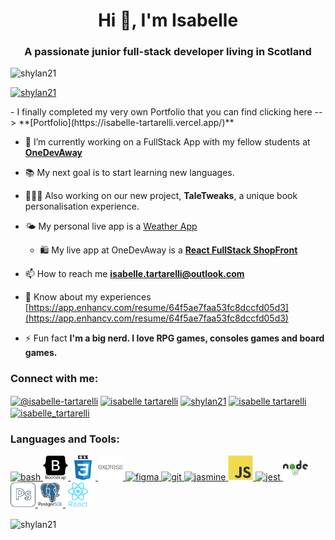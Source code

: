<h1 align="center">Hi 👋, I'm Isabelle</h1>
<h3 align="center">A passionate junior full-stack developer living in Scotland</h3>

<p align="left"> <img src="https://komarev.com/ghpvc/?username=shylan21&label=Profile%20views&color=0e75b6&style=flat" alt="shylan21" /> </p>

<p align="left"> <a href="https://github.com/ryo-ma/github-profile-trophy"><img src="https://github-profile-trophy.vercel.app/?username=shylan21" alt="shylan21" /></a> </p>
- I finally completed my very own Portfolio that you can find clicking here --> **[Portfolio](https://isabelle-tartarelli.vercel.app/)**

- 🔭 I’m currently working on a FullStack App with my fellow students at **[OneDevAway](https://www.linkedin.com/company/onedevaway/)**

- 📚 My next goal is to start learning new languages.

- 👩🏻‍💻 Also working on our new project, **TaleTweaks**, a unique book personalisation experience.

- 🌤️ My personal live app is a [Weather App](https://tangerine-smakager-7c0701.netlify.app/)
  - 🛍️ My live app at OneDevAway is a **[React FullStack ShopFront](https://uomo-shopfront.vercel.app/)**

- 📫 How to reach me **isabelle.tartarelli@outlook.com**

- 📄 Know about my experiences [https://app.enhancv.com/resume/64f5ae7faa53fc8dccfd05d3](https://app.enhancv.com/resume/64f5ae7faa53fc8dccfd05d3)

- ⚡ Fun fact **I'm a big nerd. I love RPG games, consoles games and board games.**

<h3 align="left">Connect with me:</h3>
<p align="left">
<a href="https://codepen.io/@isabelle-tartarelli" target="blank"><img align="center" src="https://raw.githubusercontent.com/rahuldkjain/github-profile-readme-generator/master/src/images/icons/Social/codepen.svg" alt="@isabelle-tartarelli" height="30" width="40" /></a>
<a href="https://linkedin.com/in/isabelle tartarelli" target="blank"><img align="center" src="https://raw.githubusercontent.com/rahuldkjain/github-profile-readme-generator/master/src/images/icons/Social/linked-in-alt.svg" alt="isabelle tartarelli" height="30" width="40" /></a>
<a href="https://codesandbox.com/shylan21" target="blank"><img align="center" src="https://raw.githubusercontent.com/rahuldkjain/github-profile-readme-generator/master/src/images/icons/Social/codesandbox.svg" alt="shylan21" height="30" width="40" /></a>
<a href="https://fb.com/isabelle tartarelli" target="blank"><img align="center" src="https://raw.githubusercontent.com/rahuldkjain/github-profile-readme-generator/master/src/images/icons/Social/facebook.svg" alt="isabelle tartarelli" height="30" width="40" /></a>
<a href="https://instagram.com/isabelle_tartarelli" target="blank"><img align="center" src="https://raw.githubusercontent.com/rahuldkjain/github-profile-readme-generator/master/src/images/icons/Social/instagram.svg" alt="isabelle_tartarelli" height="30" width="40" /></a>
</p>

<h3 align="left">Languages and Tools:</h3>
<p align="left"> <a href="https://www.gnu.org/software/bash/" target="_blank" rel="noreferrer"> <img src="https://www.vectorlogo.zone/logos/gnu_bash/gnu_bash-icon.svg" alt="bash" width="40" height="40"/> </a> <a href="https://getbootstrap.com" target="_blank" rel="noreferrer"> <img src="https://raw.githubusercontent.com/devicons/devicon/master/icons/bootstrap/bootstrap-plain-wordmark.svg" alt="bootstrap" width="40" height="40"/> </a> <a href="https://www.w3schools.com/css/" target="_blank" rel="noreferrer"> <img src="https://raw.githubusercontent.com/devicons/devicon/master/icons/css3/css3-original-wordmark.svg" alt="css3" width="40" height="40"/> </a> <a href="https://expressjs.com" target="_blank" rel="noreferrer"> <img src="https://raw.githubusercontent.com/devicons/devicon/master/icons/express/express-original-wordmark.svg" alt="express" width="40" height="40"/> </a> <a href="https://www.figma.com/" target="_blank" rel="noreferrer"> <img src="https://www.vectorlogo.zone/logos/figma/figma-icon.svg" alt="figma" width="40" height="40"/> </a> <a href="https://git-scm.com/" target="_blank" rel="noreferrer"> <img src="https://www.vectorlogo.zone/logos/git-scm/git-scm-icon.svg" alt="git" width="40" height="40"/> </a> <a href="https://jasmine.github.io/" target="_blank" rel="noreferrer"> <img src="https://www.vectorlogo.zone/logos/jasmine/jasmine-icon.svg" alt="jasmine" width="40" height="40"/> </a> <a href="https://developer.mozilla.org/en-US/docs/Web/JavaScript" target="_blank" rel="noreferrer"> <img src="https://raw.githubusercontent.com/devicons/devicon/master/icons/javascript/javascript-original.svg" alt="javascript" width="40" height="40"/> </a> <a href="https://jestjs.io" target="_blank" rel="noreferrer"> <img src="https://www.vectorlogo.zone/logos/jestjsio/jestjsio-icon.svg" alt="jest" width="40" height="40"/> </a> <a href="https://nodejs.org" target="_blank" rel="noreferrer"> <img src="https://raw.githubusercontent.com/devicons/devicon/master/icons/nodejs/nodejs-original-wordmark.svg" alt="nodejs" width="40" height="40"/> </a> <a href="https://www.photoshop.com/en" target="_blank" rel="noreferrer"> <img src="https://raw.githubusercontent.com/devicons/devicon/master/icons/photoshop/photoshop-line.svg" alt="photoshop" width="40" height="40"/> </a> <a href="https://www.postgresql.org" target="_blank" rel="noreferrer"> <img src="https://raw.githubusercontent.com/devicons/devicon/master/icons/postgresql/postgresql-original-wordmark.svg" alt="postgresql" width="40" height="40"/> </a> <a href="https://reactjs.org/" target="_blank" rel="noreferrer"> <img src="https://raw.githubusercontent.com/devicons/devicon/master/icons/react/react-original-wordmark.svg" alt="react" width="40" height="40"/> </a> </p>

<p><img align="center" src="https://github-readme-stats.vercel.app/api/top-langs?username=shylan21&show_icons=true&locale=en&layout=compact" alt="shylan21" /></p>
